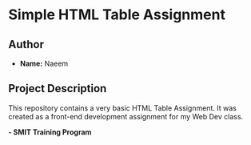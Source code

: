 # Simple HTML Table Assignment


## Author

* **Name:** Naeem

## Project Description

This repository contains a very basic HTML Table Assignment. It was created as a front-end development assignment for my Web Dev class.

**- SMIT Training Program**
